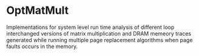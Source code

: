 # OptMatMult
Implementations for system level run time analysis of different loop interchanged versions of matrix multiplication and DRAM memeory traces generated while running multiple page replacement algorithms when page faults occurs in the memory.
